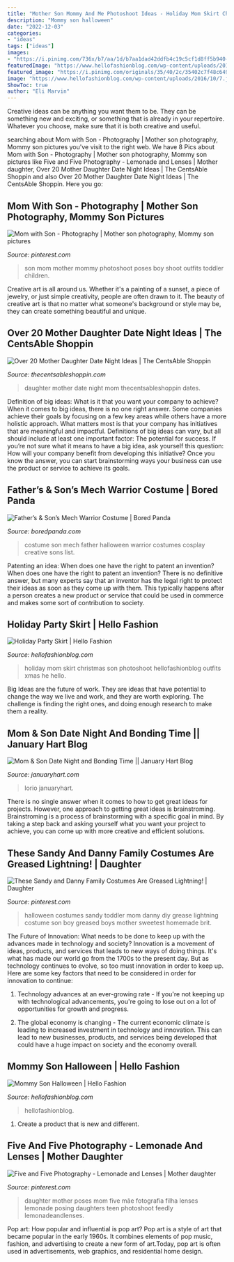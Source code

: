 ```yaml
---
title: "Mother Son Mommy And Me Photoshoot Ideas - Holiday Mom Skirt Christmas Son Photoshoot Hellofashionblog Outfits Xmas He Hello"
description: "Mommy son halloween"
date: "2022-12-03"
categories:
- "ideas"
tags: ["ideas"]
images:
- "https://i.pinimg.com/736x/b7/aa/1d/b7aa1dad42ddfb4c19c5cf1d8ff5b940--mom-with-son-mom-son.jpg"
featuredImage: "https://www.hellofashionblog.com/wp-content/uploads/2016/10/7.jpg"
featured_image: "https://i.pinimg.com/originals/35/40/2c/35402c7f48c649f0a26cf5560661f17f.jpg"
image: "https://www.hellofashionblog.com/wp-content/uploads/2016/10/7.jpg"
ShowToc: true
author: "Eli Marvin"
---
```



Creative ideas can be anything you want them to be. They can be something new and exciting, or something that is already in your repertoire. Whatever you choose, make sure that it is both creative and useful.

	

		
searching about Mom with Son - Photography | Mother son photography, Mommy son pictures you've visit to the right web. We have 8 Pics about Mom with Son - Photography | Mother son photography, Mommy son pictures like Five and Five Photography - Lemonade and Lenses | Mother daughter, Over 20 Mother Daughter Date Night Ideas | The CentsAble Shoppin and also Over 20 Mother Daughter Date Night Ideas | The CentsAble Shoppin. Here you go:
		
    
## Mom With Son - Photography | Mother Son Photography, Mommy Son Pictures

<img loading=lazy src="https://i.pinimg.com/736x/b7/aa/1d/b7aa1dad42ddfb4c19c5cf1d8ff5b940--mom-with-son-mom-son.jpg" onerror="this.onerror=null;this.src='https://tse1.mm.bing.net/th?id=OIP.jK1WWq2Wv9nvHO907AwWmwDHEs&amp;pid=15.1';" alt="Mom with Son - Photography | Mother son photography, Mommy son pictures">

_Source: pinterest.com_

>son mom mother mommy photoshoot poses boy shoot outfits toddler children. 

	

Creative art is all around us. Whether it's a painting of a sunset, a piece of jewelry, or just simple creativity, people are often drawn to it. The beauty of creative art is that no matter what someone's background or style may be, they can create something beautiful and unique.

    
## Over 20 Mother Daughter Date Night Ideas | The CentsAble Shoppin

<img loading=lazy src="https://www.thecentsableshoppin.com/wp-content/uploads/2017/01/Over-20-Mother-Daughter-Date-Night-Ideas.jpg" onerror="this.onerror=null;this.src='https://tse4.mm.bing.net/th?id=OIP.IBWyLm_UJWCkMTNLIt_5EQHaLC&amp;pid=15.1';" alt="Over 20 Mother Daughter Date Night Ideas | The CentsAble Shoppin">

_Source: thecentsableshoppin.com_

>daughter mother date night mom thecentsableshoppin dates. 

	

Definition of big ideas: What is it that you want your company to achieve?
When it comes to big ideas, there is no one right answer. Some companies achieve their goals by focusing on a few key areas while others have a more holistic approach. What matters most is that your company has initiatives that are meaningful and impactful. Definitions of big ideas can vary, but all should include at least one important factor: The potential for success. 
If you’re not sure what it means to have a big idea, ask yourself this question: How will your company benefit from developing this initiative? Once you know the answer, you can start brainstorming ways your business can use the product or service to achieve its goals.

    
## Father’s &amp; Son’s Mech Warrior Costume | Bored Panda

<img loading=lazy src="http://static.boredpanda.com/blog/wp-content/uploads/2014/09/creative-halloween-costumes-2__605.jpg" onerror="this.onerror=null;this.src='https://tse2.mm.bing.net/th?id=OIP.WYLRkRr9TUM3kQvBml8HcQHaMe&amp;pid=15.1';" alt="Father’s &amp; Son’s Mech Warrior Costume | Bored Panda">

_Source: boredpanda.com_

>costume son mech father halloween warrior costumes cosplay creative sons list. 

	

Patenting an idea: When does one have the right to patent an invention?
When does one have the right to patent an invention? There is no definitive answer, but many experts say that an inventor has the legal right to protect their ideas as soon as they come up with them. This typically happens after a person creates a new product or service that could be used in commerce and makes some sort of contribution to society.

    
## Holiday Party Skirt | Hello Fashion

<img loading=lazy src="https://www.hellofashionblog.com/wp-content/uploads/2015/11/mom-and-son-christmas.jpg" onerror="this.onerror=null;this.src='https://tse1.mm.bing.net/th?id=OIP.AGnDo68stfwkG0xgE-mz-wHaLg&amp;pid=15.1';" alt="Holiday Party Skirt | Hello Fashion">

_Source: hellofashionblog.com_

>holiday mom skirt christmas son photoshoot hellofashionblog outfits xmas he hello. 

	

Big Ideas are the future of work. They are ideas that have potential to change the way we live and work, and they are worth exploring. The challenge is finding the right ones, and doing enough research to make them a reality.

    
## Mom &amp; Son Date Night And Bonding Time || January Hart Blog

<img loading=lazy src="https://i0.wp.com/www.januaryhart.com/wp-content/uploads/2017/07/rockpops-10.jpg" onerror="this.onerror=null;this.src='https://tse4.mm.bing.net/th?id=OIP.CNA1a6mODOUowjTVjyZo5AHaLH&amp;pid=15.1';" alt="Mom &amp; Son Date Night and Bonding Time || January Hart Blog">

_Source: januaryhart.com_

>lorio januaryhart. 

	

There is no single answer when it comes to how to get great ideas for projects. However, one approach to getting great ideas is brainstroming. Brainstroming is a process of brainstorming with a specific goal in mind. By taking a step back and asking yourself what you want your project to achieve, you can come up with more creative and efficient solutions.

    
## These Sandy And Danny Family Costumes Are Greased Lightning! | Daughter

<img loading=lazy src="https://i.pinimg.com/originals/35/40/2c/35402c7f48c649f0a26cf5560661f17f.jpg" onerror="this.onerror=null;this.src='https://tse4.mm.bing.net/th?id=OIP.0CyhZ_wY9zh3GVAshOlBigHaLE&amp;pid=15.1';" alt="These Sandy and Danny Family Costumes Are Greased Lightning! | Daughter">

_Source: pinterest.com_

>halloween costumes sandy toddler mom danny diy grease lightning costume son boy greased boys mother sweetest homemade brit. 

	

The Future of Innovation: What needs to be done to keep up with the advances made in technology and society?
Innovation is a movement of ideas, products, and services that leads to new ways of doing things. It's what has made our world go from the 1700s to the present day. But as technology continues to evolve, so too must innovation in order to keep up. Here are some key factors that need to be considered in order for innovation to continue:
1. Technology advances at an ever-growing rate - If you're not keeping up with technological advancements, you're going to lose out on a lot of opportunities for growth and progress.

2. The global economy is changing - The current economic climate is leading to increased investment in technology and innovation. This can lead to new businesses, products, and services being developed that could have a huge impact on society and the economy overall.


    
## Mommy Son Halloween | Hello Fashion

<img loading=lazy src="https://www.hellofashionblog.com/wp-content/uploads/2016/10/7.jpg" onerror="this.onerror=null;this.src='https://tse4.mm.bing.net/th?id=OIP.XDOmt67AIY16J9rkdWBEOAHaLF&amp;pid=15.1';" alt="Mommy Son Halloween | Hello Fashion">

_Source: hellofashionblog.com_

>hellofashionblog. 

	

1. Create a product that is new and different.

    
## Five And Five Photography - Lemonade And Lenses | Mother Daughter

<img loading=lazy src="https://i.pinimg.com/736x/4e/03/03/4e0303ea4617080735db57e895986c25--mother-daughter-photography-poses-teen-mom-and-teen-daughter-photo-ideas.jpg" onerror="this.onerror=null;this.src='https://tse4.mm.bing.net/th?id=OIP.31VDumHFobYtShO3xx-3FAHaLH&amp;pid=15.1';" alt="Five and Five Photography - Lemonade and Lenses | Mother daughter">

_Source: pinterest.com_

>daughter mother poses mom five mãe fotografia filha lenses lemonade posing daughters teen photoshoot feedly lemonadeandlenses. 

	

Pop art: How popular and influential is pop art?
Pop art is a style of art that became popular in the early 1960s. It combines elements of pop music, fashion, and advertising to create a new form of art.Today, pop art is often used in advertisements, web graphics, and residential home design.

